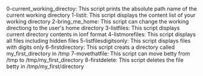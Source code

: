 0-current_working_directoy: This script prints the absolute path name of the current working directory
1-listit: This script displays the content list of your working directory
2-bring_me_home: This script can change the working directiong to the user's home directory
3-listfiles: This script displays current directory contents in lonf format
4-listmorefiles: This script displays all files including hidden files
5-listfilesdigitsonly: This script displays files with digits only
6-firstdirectory: This script creats a directory called my_first_directory in /tmp
7-movethatfile: This script can move betty from /tmp to /tmp/my_first_directory
8-firstdelete: This script deletes the file betty in /tmp/my_first/directory
